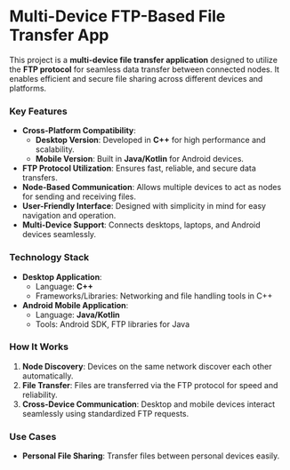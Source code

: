 # Multi-Device FTP-Based File Transfer App

This project is a **multi-device file transfer application** designed to utilize the **FTP protocol** for seamless data transfer between connected nodes. It enables efficient and secure file sharing across different devices and platforms.

### Key Features
- **Cross-Platform Compatibility**: 
  - **Desktop Version**: Developed in **C++** for high performance and scalability.  
  - **Mobile Version**: Built in **Java/Kotlin** for Android devices.  
- **FTP Protocol Utilization**: Ensures fast, reliable, and secure data transfers.  
- **Node-Based Communication**: Allows multiple devices to act as nodes for sending and receiving files.  
- **User-Friendly Interface**: Designed with simplicity in mind for easy navigation and operation.  
- **Multi-Device Support**: Connects desktops, laptops, and Android devices seamlessly.  

### Technology Stack
- **Desktop Application**:  
  - Language: **C++**  
  - Frameworks/Libraries: Networking and file handling tools in C++  
- **Android Mobile Application**:  
  - Language: **Java/Kotlin**  
  - Tools: Android SDK, FTP libraries for Java  

### How It Works
1. **Node Discovery**: Devices on the same network discover each other automatically.  
2. **File Transfer**: Files are transferred via the FTP protocol for speed and reliability.  
3. **Cross-Device Communication**: Desktop and mobile devices interact seamlessly using standardized FTP requests.  

### Use Cases
- **Personal File Sharing**: Transfer files between personal devices easily.  
